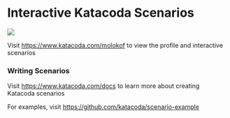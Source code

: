 # Interactive Katacoda Scenarios

[![](http://shields.katacoda.com/katacoda/molokof/count.svg)](https://www.katacoda.com/molokof "Get your profile on Katacoda.com")

Visit https://www.katacoda.com/molokof to view the profile and interactive scenarios

### Writing Scenarios
Visit https://www.katacoda.com/docs to learn more about creating Katacoda scenarios

For examples, visit https://github.com/katacoda/scenario-example
